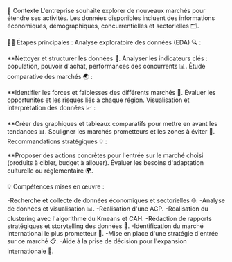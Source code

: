 📂 Contexte
L'entreprise souhaite explorer de nouveaux marchés pour étendre ses activités.
Les données disponibles incluent des informations économiques, démographiques, concurrentielles et sectorielles 🗂️.

🧑‍💻 Étapes principales :
Analyse exploratoire des données (EDA) 🔍 :

**Nettoyer et structurer les données 🧹.
Analyser les indicateurs clés : population, pouvoir d'achat, performances des concurrents 📊.
Étude comparative des marchés 🌏 :

**Identifier les forces et faiblesses des différents marchés 🌟.
Évaluer les opportunités et les risques liés à chaque région.
Visualisation et interprétation des données 📈 :

**Créer des graphiques et tableaux comparatifs pour mettre en avant les tendances 📊.
Souligner les marchés prometteurs et les zones à éviter 🚦.
Recommandations stratégiques 💡 :

**Proposer des actions concrètes pour l'entrée sur le marché choisi (produits à cibler, budget à allouer).
Évaluer les besoins d'adaptation culturelle ou réglementaire 🌍.

💡 Compétences mises en œuvre :

-Recherche et collecte de données économiques et sectorielles 🌐.
-Analyse de données et visualisation 📊.
-Realisation d'une ACP.
-Realisation du clustering avec l'algorithme du Kmeans et CAH.
-Rédaction de rapports stratégiques et storytelling des données 📖.
-Identification du marché international le plus prometteur 🌟.
-Mise en place d'une stratégie d'entrée sur ce marché 📋.
-Aide à la prise de décision pour l'expansion internationale 🚀.









